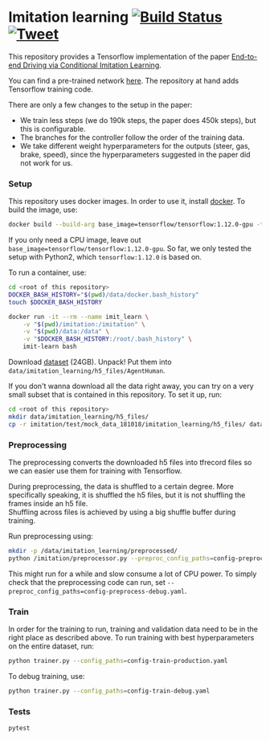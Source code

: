# Imitation learning [![Build Status](https://travis-ci.org/merantix/imitation-learning.svg?branch=master)](https://travis-ci.org/merantix/imitation-learning) [![Tweet](https://img.shields.io/twitter/url/http/shields.io.svg?style=social)](https://twitter.com/intent/tweet?text=Check%20this%20out:%20A%20Tensorflow%20implementation%20of%20the%20paper%20End-to-end%20Driving%20via%20Conditional%20Imitation%20Learning&url=https://github.com/merantix/imitation-learning&via=merantix&hashtags=tensorflow,imitation-learning,autonomous-driving,robocars,paper,docker,machine-learning,python)

This repository provides a Tensorflow implementation of the paper 
[End-to-end Driving via Conditional Imitation Learning](http://vladlen.info/papers/conditional-imitation.pdf).

You can find a pre-trained network
[here](https://github.com/carla-simulator/imitation-learning/). 
The repository at hand adds Tensorflow training code. 

There are only a few changes to the setup in the paper:
* We train less steps (we do 190k steps, the paper does 450k steps), but this is configurable.
* The branches for the controller follow the order of the training data.
* We take different weight hyperparameters for the outputs (steer, gas, brake, speed), 
  since the hyperparameters suggested in the paper did not work for us.


### Setup

This repository uses docker images. In order to use it, install [docker](https://docs.docker.com/install/). 
To build the image, use:

```bash
docker build --build-arg base_image=tensorflow/tensorflow:1.12.0-gpu -t imit-learn .
```

If you only need a CPU image, leave out `base_image=tensorflow/tensorflow:1.12.0-gpu`.
So far, we only tested the setup with Python2, which `tensorflow:1.12.0` is based on.

To run a container, use:

```bash
cd <root of this repository>
DOCKER_BASH_HISTORY="$(pwd)/data/docker.bash_history"
touch $DOCKER_BASH_HISTORY

docker run -it --rm --name imit_learn \
    -v "$(pwd)/imitation:/imitation" \
    -v "$(pwd)/data:/data" \
    -v "$DOCKER_BASH_HISTORY:/root/.bash_history" \
    imit-learn bash
```

Download [dataset](https://github.com/carla-simulator/imitation-learning/#user-content-dataset) (24GB).
Unpack!
Put them into `data/imitation_learning/h5_files/AgentHuman`.

If you don't wanna download all the data right away, you can try on a very small subset
that is contained in this repository. To set it up, run:

```bash
cd <root of this repository>
mkdir data/imitation_learning/h5_files/
cp -r imitation/test/mock_data_181018/imitation_learning/h5_files/ data/imitation_learning/h5_files/
```

### Preprocessing

The preprocessing converts the downloaded h5 files into tfrecord files
so we can easier use them for training with Tensorflow.

During preprocessing, the data is shuffled to a certain degree.
More specifically speaking, it is shuffled the h5 files, but it is not shuffling the frames inside an h5 file.  
Shuffling across files is achieved by using a big shuffle buffer during training.

Run preprocessing using:

 ```bash
mkdir -p /data/imitation_learning/preprocessed/
python /imitation/preprocessor.py --preproc_config_paths=config-preprocess-production.yaml
```

This might run for a while and slow consume a lot of CPU power.
To simply check that the preprocessing code can run, set `--preproc_config_paths=config-preprocess-debug.yaml`.


### Train

In order for the training to run, training and validation data need to be in the right place as described above.
To run training with best hyperparameters on the 
entire dataset, run:

```bash
python trainer.py --config_paths=config-train-production.yaml
```

To debug training, use:

```bash
python trainer.py --config_paths=config-train-debug.yaml
```


### Tests

```bash
pytest
```
